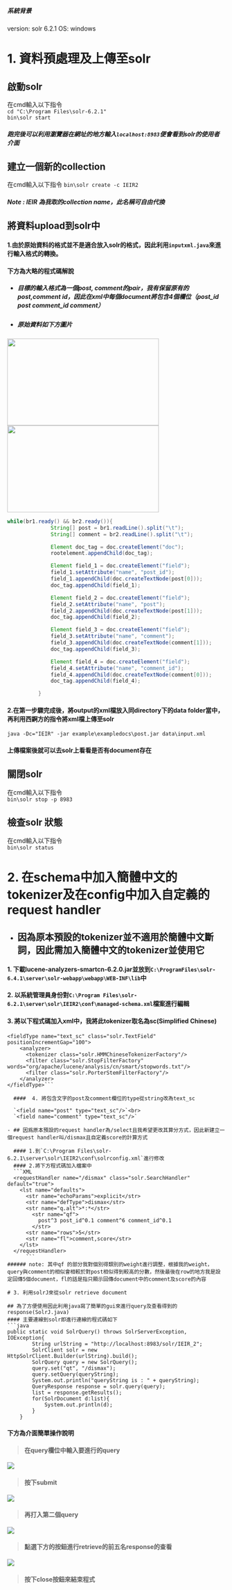 ##### 系統背景
version: solr 6.2.1 OS: windows

# 1. 資料預處理及上傳至solr

## 啟動solr
在cmd輸入以下指令<br>
`cd "C:\Program Files\solr-6.2.1"`<br>
`bin\solr start`

##### 跑完後可以利用瀏覽器在網址的地方輸入`localhost:8983`便會看到solr的使用者介面

## 建立一個新的collection
在cmd輸入以下指令
`bin\solr create -c IEIR2`
##### Note : IEIR 為我取的collection name，此名稱可自由代換

## 將資料upload到solr中
#### 1.由於原始資料的格式並不是適合放入solr的格式，因此利用`inputxml.java`來進行輸入格式的轉換。

#### 下方為大略的程式碼解說
  - ##### 目標的輸入格式為一個post, comment的pair，我有保留原有的post,comment id，因此在xml中每個document將包含4個欄位（post_id post comment_id comment）
  - ##### 原始資料如下方圖片
  <img src="figure/post.png" width="350" height="200"/>
  <img src="figure/comment.png" width="350" height="200"/>

  ```java
  while(br1.ready() && br2.ready()){
				String[] post = br1.readLine().split("\t");
				String[] comment = br2.readLine().split("\t");

				Element doc_tag = doc.createElement("doc");
				rootelement.appendChild(doc_tag);

				Element field_1 = doc.createElement("field");
				field_1.setAttribute("name", "post_id");
				field_1.appendChild(doc.createTextNode(post[0]));
				doc_tag.appendChild(field_1);

				Element field_2 = doc.createElement("field");
				field_2.setAttribute("name", "post");
				field_2.appendChild(doc.createTextNode(post[1]));
				doc_tag.appendChild(field_2);

				Element field_3 = doc.createElement("field");
				field_3.setAttribute("name", "comment");
				field_3.appendChild(doc.createTextNode(comment[1]));
				doc_tag.appendChild(field_3);

				Element field_4 = doc.createElement("field");
				field_4.setAttribute("name", "comment_id");
				field_4.appendChild(doc.createTextNode(comment[0]));
				doc_tag.appendChild(field_4);

			}
  ```
#### 2.在第一步驟完成後，將output的xml檔放入同directory下的data folder當中，再利用西錒方的指令將xml檔上傳至solr
`java -Dc="IEIR" -jar example\exampledocs\post.jar data\input.xml`
#### 上傳檔案後就可以去solr上看看是否有document存在

## 關閉solr
在cmd輸入以下指令<br>
`bin\solr stop -p 8983`

## 檢查solr 狀態
在cmd輸入以下指令<br>
`bin\solr status`

# 2. 在schema中加入簡體中文的tokenizer及在config中加入自定義的request handler
- ## 因為原本預設的tokenizer並不適用於簡體中文斷詞，因此需加入簡體中文的tokenizer並使用它
####  1. 下載lucene-analyzers-smartcn-6.2.0.jar並放到`C:\ProgramFiles\solr-6.4.1\server\solr-webapp\webapp\WEB-INF\lib`中
####  2. 以系統管理員身份對`C:\Program Files\solr-6.2.1\server\solr\IEIR2\conf\managed-schema.xml`檔案進行編輯
####  3. 將以下程式碼加入xml中，我將此tokenizer取名為sc(Simplified Chinese)
```
<fieldType name="text_sc" class="solr.TextField" positionIncrementGap="100">
    <analyzer>
      <tokenizer class="solr.HMMChineseTokenizerFactory"/>
      <filter class="solr.StopFilterFactory" words="org/apache/lucene/analysis/cn/smart/stopwords.txt"/>
      <filter class="solr.PorterStemFilterFactory"/>
    </analyzer>
</fieldType>```

  ####  4. 將包含文字的post及comment欄位的type從string改為text_sc

  `<field name="post" type="text_sc"/>`<br>
  `<field name="comment" type="text_sc"/>`

- ## 因爲原本預設的request handler為/select且我希望更改其算分方式，因此新建立一個request handler叫/dismax且自定義score的計算方式

  #### 1.到`C:\Program Files\solr-6.2.1\server\solr\IEIR2\conf\solrconfig.xml`進行修改
  #### 2.將下方程式碼加入檔案中
  ```XML
  <requestHandler name="/dismax" class="solr.SearchHandler" default="true">
    <lst name="defaults">
      <str name="echoParams">explicit</str>
      <str name="defType">dismax</str>
      <str name="q.alt">*:*</str>
        <str name="qf">
          post^3 post_id^0.1 comment^6 comment_id^0.1
        </str>
      <str name="rows">5</str>
      <str name="fl">comment,score</str>
    </lst>
  </requestHandler>
      ```
###### note: 其中qf 的部分我對個別得類別的weight進行調整，根據我的weight，query與comment的相似會相較於對post相似得到較高的分數，然後最後在row的地方我是設定回傳5個document，fl的話是指只顯示回傳document中的comment及score的內容

# 3. 利用solrJ來從solr retrieve document

## 為了方便使用因此利用java寫了簡單的gui來進行query及查看得到的response(SolrJ.java)
#### 主要連線到solr即進行連線的程式碼如下
```java
public static void SolrQuery() throws SolrServerException, IOException{
		String urlString = "http://localhost:8983/solr/IEIR_2";
		SolrClient solr = new HttpSolrClient.Builder(urlString).build();
		SolrQuery query = new SolrQuery();
		query.set("qt", "/dismax");
		query.setQuery(queryString);
		System.out.println("queryString is : " + queryString);
		QueryResponse response = solr.query(query);
		list = response.getResults();
		for(SolrDocument d:list){
			System.out.println(d);
		}
	}
```

#### 下方為介面簡單操作說明
> #### 在query欄位中輸入要進行的query
![](figure/0.png)
> #### 按下submit
![](figure/1.png)
> #### 再打入第二個query
![](figure/2.png)
> #### 點選下方的按鈕進行retrieve的前五名response的查看
![](figure/nextDoc.gif)
> #### 按下close按鈕來結束程式
